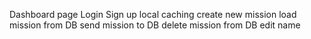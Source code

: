 Dashboard page
Login
Sign up
local caching
create new mission
load mission from DB
send mission to DB
delete mission from DB
edit name
